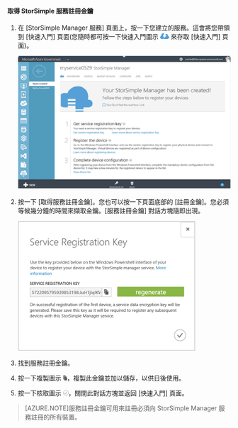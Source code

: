 #### 取得 StorSimple 服務註冊金鑰

1. 在 [StorSimple Manager 服務] 頁面上，按一下您建立的服務。這會將您帶領到 [快速入門] 頁面(您隨時都可按一下快速入門圖示 ![StorSimple 快速入門圖示](./media/storsimple-get-service-registration-key-gov/HCS_QuickStartIcon-include.png) 來存取 [快速入門] 頁面)。

     ![StorSimple 快速入門頁面](./media/storsimple-get-service-registration-key-gov/HCS_ServiceQuickStart-gov-include.png)

2. 按一下 [取得服務註冊金鑰]。您也可以按一下頁面底部的 [註冊金鑰]。您必須等候幾分鐘的時間來擷取金鑰。[服務註冊金鑰] 對話方塊隨即出現。

     ![[服務註冊金鑰] 對話方塊](./media/storsimple-get-service-registration-key-gov/HCS_ServiceRegistrationKey-gov-include.png)

3. 找到服務註冊金鑰。

4. 按一下複製圖示 ![StorSimple 複製圖示](./media/storsimple-get-service-registration-key-gov/HCS_CopyIcon-include.png)，複製此金鑰並加以儲存，以供日後使用。

5. 按一下核取圖示 ![StorSimple 核取圖示](./media/storsimple-get-service-registration-key-gov/HCS_CheckIcon-include.png)，關閉此對話方塊並返回 [快速入門] 頁面。

> [AZURE.NOTE]服務註冊金鑰可用來註冊必須向 StorSimple Manager 服務註冊的所有裝置。

 

<!---HONumber=August15_HO8-->